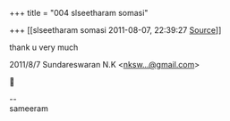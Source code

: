 +++
title = "004 slseetharam somasi"

+++
[[slseetharam somasi	2011-08-07, 22:39:27 [Source](https://groups.google.com/g/bvparishat/c/CPRCmBVdz14)]]



thank u very much  
  

2011/8/7 Sundareswaran N.K \<[nksw...@gmail.com]()\>



  
  
  
--  
sameeram  
  

